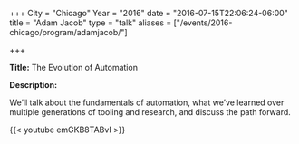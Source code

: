 +++
City = "Chicago"
Year = "2016"
date = "2016-07-15T22:06:24-06:00"
title = "Adam Jacob"
type = "talk"
aliases = ["/events/2016-chicago/program/adamjacob/"]

+++

<div class="span-15  ">
  <div class="span-15  last ">
  <p><strong>Title:</strong>
The Evolution of Automation
</p>

<p><strong>Description:</strong></p>

<p>
We’ll talk about the fundamentals of automation, what we’ve learned over multiple generations of tooling and research, and discuss the path forward.
</p>
<p>
{{< youtube emGKB8TABvI >}}

</p>


  </div>
</div>
